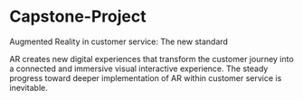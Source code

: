# Capstone-Project


Augmented Reality in customer service: The new standard

AR creates new digital experiences that transform the customer journey into a connected and immersive visual interactive experience. 
The steady progress toward deeper implementation of AR within customer service is inevitable.
